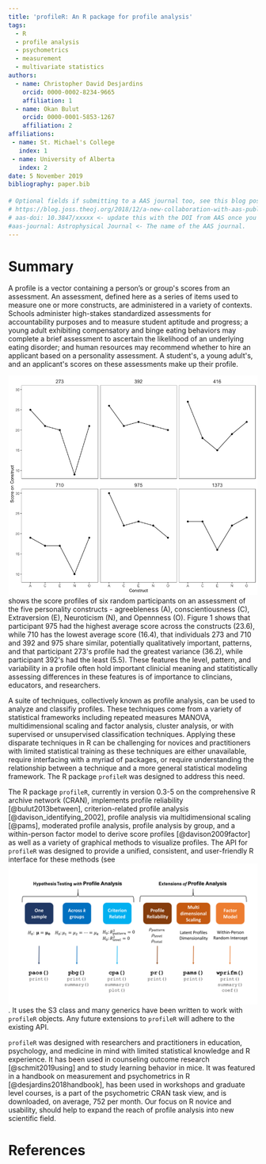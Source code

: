 ```yaml
---
title: 'profileR: An R package for profile analysis'
tags:
  - R
  - profile analysis
  - psychometrics
  - measurement
  - multivariate statistics
authors:
  - name: Christopher David Desjardins
    orcid: 0000-0002-8234-9665
    affiliation: 1
  - name: Okan Bulut
    orcid: 0000-0001-5853-1267
    affiliation: 2
affiliations:
 - name: St. Michael's College
   index: 1
 - name: University of Alberta
   index: 2
date: 5 November 2019
bibliography: paper.bib

# Optional fields if submitting to a AAS journal too, see this blog post:
# https://blog.joss.theoj.org/2018/12/a-new-collaboration-with-aas-publishing
# aas-doi: 10.3847/xxxxx <- update this with the DOI from AAS once you know it.
#aas-journal: Astrophysical Journal <- The name of the AAS journal.
---
```


# Summary

A profile is a vector containing a person’s or group's scores from an assessment. An assessment, defined here as a series of items used to measure one or more constructs, are administered in a variety of contexts. Schools administer high-stakes standardized assessments for accountability purposes and to measure student aptitude and progress; a young adult exhibiting compensatory and binge eating behaviors may complete a brief assessment to ascertain the likelihood of an underlying eating disorder; and human resources may recommend whether to hire an applicant based on a personality assessment. A student's, a young adult's, and an applicant's scores on these assessments make up their profile. 

![Figure 1](figure1.png) shows the score profiles of six random participants on an assessment of the five personality constructs - agreebleness (A), conscientiousness (C), Extraversion (E), Neuroticism (N), and Opennness (O). Figure 1 shows that participant 975 had the highest average score across the constructs (23.6), while 710 has the lowest average score (16.4), that individuals 273 and 710 and 392 and 975 share similar, potentially qualitatively important, patterns, and that participant 273's profile had the greatest variance (36.2), while participant 392's had the least (5.5). These features the level, pattern, and variability in a profile often hold important clinicial meaning and statitistically assessing differences in these features is of importance to clincians, educators, and researchers.   

A suite of techniques, collectively known as profile analysis, can be used to analyze and classifiy profiles. These techniques come from a variety of statistical frameworks including repeated measures MANOVA, multidimensional scaling and factor analysis, cluster analysis, or with supervised or unsupervised classification techniques. Applying these disparate techniques in R can be challenging for novices and practitioners with limited statistical training as these techniques are either unavailable, require interfacing with a myriad of packages, or require understanding the relationship between a technique and a more general statistical modeling framework. The R package ``profileR`` was designed to address this need. 

The R package ``profileR``, currently in version 0.3-5 on the comprehensive R archive network (CRAN), implements profile reliability [@bulut2013between], criterion-related profile analysis [@davison_identifying_2002], profile analysis via multidimensional scaling [@pams], moderated profile analysis, profile analysis by group, and a within-person factor model to derive score profiles [@davison2009factor] as well as a variety of graphical methods to visualize profiles. The API for ``profileR`` was designed to provide a unified, consistent, and user-friendly R interface for these methods (see ![Figure 2](profileR.png). It uses the S3 class and many generics have been written to work with ``profileR`` objects. Any future extensions to ``profileR`` will adhere to the existing API. 

``profileR`` was designed with researchers and practitioners in education, psychology, and medicine in mind with limited statistical knowledge and R experience. It has been used in counseling outcome research [@schmit2019using] and to study learning behavior in mice. It was featured in a handbook on measurement and psychometrics in R [@desjardins2018handbook], has been used in workshops and graduate level courses, is a part of the psychometric CRAN task view, and is downloaded, on average, 752 per month. Our focus on R novice and usability, should help to expand the reach of profile analysis into new scientific field.


# References